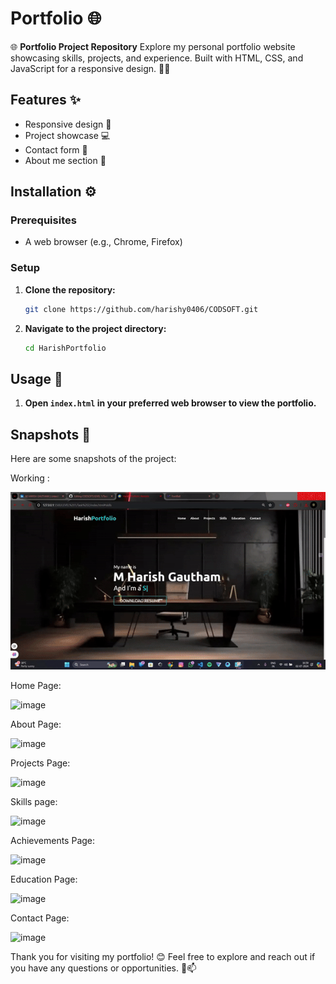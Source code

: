 # Portfolio 🌐
🌐 **Portfolio Project Repository**  Explore my personal portfolio website showcasing skills, projects, and experience. Built with HTML, CSS, and JavaScript for a responsive design. 💼🚀

## Features ✨
- Responsive design 🌟
- Project showcase 💻
- Contact form 📧
- About me section 📝

## Installation ⚙️

### Prerequisites
- A web browser (e.g., Chrome, Firefox)

### Setup
1. **Clone the repository:**
    ```bash
    git clone https://github.com/harishy0406/CODSOFT.git
    ```

2. **Navigate to the project directory:**
    ```bash
    cd HarishPortfolio
    ```

## Usage 🚀
1. **Open `index.html` in your preferred web browser to view the portfolio.**

## Snapshots 📸
Here are some snapshots of the project:

Working :

![image](https://github.com/harishy0406/CODSOFT/blob/main/LEVEL%201/Task%202/working.gif)

Home Page:

![image](https://github.com/harishy0406/CODSOFT/assets/142865295/c4fb2b7b-69cc-4e65-8b07-2ca88ca3f7b5)


About Page:

![image](https://github.com/harishy0406/CODSOFT/assets/142865295/c3609ac3-a695-4e0f-bf02-cfd90b485c58)


Projects Page:

![image](https://github.com/harishy0406/CODSOFT/assets/142865295/82085583-fd3a-4486-82d1-59690ea7bf38)


Skills page:

![image](https://github.com/harishy0406/CODSOFT/assets/142865295/a56d97c0-2b18-4262-b00c-46ef146725da)


Achievements Page:

![image](https://github.com/harishy0406/CODSOFT/assets/142865295/4aaa4a70-9954-4860-b888-6af5f31592b1)


Education Page:

![image](https://github.com/harishy0406/CODSOFT/assets/142865295/6dca26f7-6188-4285-85bc-8ce2c9ba84e2)


Contact Page:

![image](https://github.com/harishy0406/CODSOFT/assets/142865295/90afef32-3700-4d09-8360-f6cda6d50818)


Thank you for visiting my portfolio! 😊 Feel free to explore and reach out if you have any questions or opportunities. 📝📫

